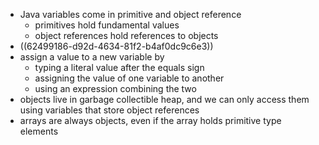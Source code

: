 - Java variables come in primitive and object reference
	- primitives hold fundamental values
	- object references hold references to objects
- ((62499186-d92d-4634-81f2-b4af0dc9c6e3))
- assign a value to a new variable by
	- typing a literal value after the equals sign
	- assigning the value of one variable to another
	- using an expression combining the two
- objects live in garbage collectible heap, and we can only access them using variables that store object references
- arrays are always objects, even if the array holds primitive type elements